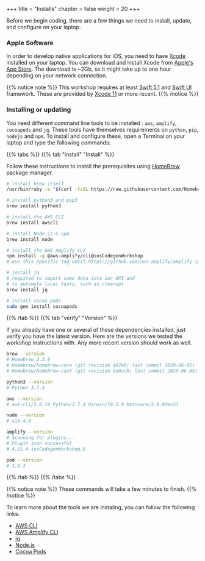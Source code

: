 +++
title = "Installs"
chapter = false
weight = 20
+++

Before we begin coding, there are a few things we need to install, update, and configure on your laptop.

### Apple Software

In order to develop native applications for iOS, you need to have [Xcode](https://apple.com/xcode) installed on your laptop.
You can download and install Xcode from [Apple's App Store](https://apps.apple.com/us/app/xcode/id497799835?mt=12).  The download is ~2Gb, so it might take up to one hour depending on your network connection.

{{% notice note %}}
This workshop requires at least [Swift 5.1](https://swift.org) and [Swift UI](https://developer.apple.com/xcode/swiftui/) framework.  These are provided by [Xcode 11](https://apple.com/xcode) or more recent.
{{% /notice %}}

### Installing or updating

You need different command line tools to be installed : `aws`, `amplify`, `cocoapods` and `jq`.  These tools have themselves requirements on `python`, `pip`, `nodejs` and `npm`.  To install and configure these, open a Terminal on your laptop and type the following commands:

{{% tabs %}}
{{% tab "install" "Install" %}}

Follow these instructions to install the prerequisites using [HomeBrew](https://brew.sh/) package manager. 

```bash
# install brew itself
/usr/bin/ruby -e "$(curl -fsSL https://raw.githubusercontent.com/Homebrew/install/master/install)"

# install python3 and pip3
brew install python3

# install the AWS CLI
brew install awscli

# install Node.js & npm
brew install node

# install the AWS Amplify CLI 
npm install -g @aws-amplify/cli@iosCodegenWorkshop
# use this specific tag until https://github.com/aws-amplify/amplify-ios/issues/529 is resolved

# install jq
# required to import some data into our API and
# to automate local tasks, such as cleanup)
brew install jq

# install cocoa pods
sudo gem install cocoapods
```
{{% /tab  %}}
{{% tab "verify" "Version" %}}

If you already have one or several of these dependencies installed, just verify you have the latest version.  Here are the versions we tested the workshop instructions with.  Any more recent version should work as well.


```bash
brew --version
# Homebrew 2.3.0
# Homebrew/homebrew-core (git revision 467e0; last commit 2020-06-05)
# Homebrew/homebrew-cask (git revision 8a0acb; last commit 2020-06-05)

python3 --version
# Python 3.7.3

aws --version
# aws-cli/2.0.19 Python/3.7.4 Darwin/19.5.0 botocore/2.0.0dev23

node --version
# v14.4.0

amplify --version
# Scanning for plugins...
# Plugin scan successful
# 4.21.4-iosCodegenWorkshop.0

pod --version
# 1.9.3
```
{{% /tab  %}}
{{% /tabs %}}

{{% notice note %}}
These commands will take a few minutes to finish.
{{% /notice %}}

To learn more about the tools we are instaling, you can follow the following links:

- [AWS CLI](https://docs.aws.amazon.com/en_pv/cli/latest/userguide/cli-chap-welcome.html)
- [AWS Amplify CLI](https://aws-amplify.github.io/docs/cli-toolchain/quickstart)
- [jq](https://stedolan.github.io/jq/)
- [Node.js](https://nodejs.org/en/)
- [Cocoa Pods](https://cocoapods.org/)